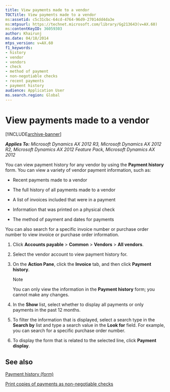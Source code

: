 ```yaml
---
title: View payments made to a vendor
TOCTitle: View payments made to a vendor
ms:assetid: c5c31cbc-64cd-4764-96d9-27014dd4da3e
ms:mtpsurl: https://technet.microsoft.com/library/Gg213643(v=AX.60)
ms:contentKeyID: 36059303
author: Khairunj
ms.date: 04/18/2014
mtps_version: v=AX.60
f1_keywords:
- history
- vendor
- vendors
- check
- method of payment
- non-negotiable checks
- recent payments
- payment history
audience: Application User
ms.search.region: Global
---
```


# View payments made to a vendor 


[!INCLUDE[archive-banner](includes/archive-banner.md)]


_**Applies To:** Microsoft Dynamics AX 2012 R3, Microsoft Dynamics AX 2012 R2, Microsoft Dynamics AX 2012 Feature Pack, Microsoft Dynamics AX 2012_

You can view payment history for any vendor by using the **Payment history** form. You can view a variety of vendor payment information, such as:

  - Recent payments made to a vendor

  - The full history of all payments made to a vendor

  - A list of invoices included that were in a payment

  - Information that was printed on a physical check

  - The method of payment and dates for payments

You can also search for a specific invoice number or purchase order number to view invoice or purchase order information.

1.  Click **Accounts payable** \> **Common** \> **Vendors** \> **All vendors**.

2.  Select the vendor account to view payment history for.

3.  On the **Action Pane**, click the **Invoice** tab, and then click **Payment history**.
    

    > [!NOTE]
    > <P>You can only view the information in the <STRONG>Payment history</STRONG> form; you cannot make any changes.</P>



4.  In the **Show** list, select whether to display all payments or only payments in the past 12 months.

5.  To filter the information that is displayed, select a search type in the **Search by** list and type a search value in the **Look for** field. For example, you can search for a specific purchase order number.

6.  To display the form that is related to the selected line, click **Payment display**.

## See also

[Payment history (form)](https://technet.microsoft.com/library/hh209407\(v=ax.60\))

[Print copies of payments as non-negotiable checks](print-copies-of-payments-as-non-negotiable-checks.md)

  



